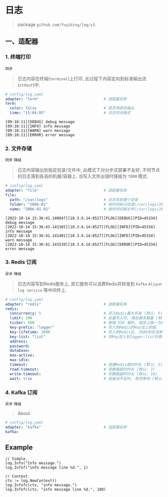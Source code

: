 # 日志

> package `github.com/fuyibing/log/v3`.

## 一、适配器

### 1. 终端打印

`同步`

> 日志内容在终端(`terminal`)上打印, 此过程下内容定向到标准输出流(`stdout`)中.

```yaml
# config/log.yaml
adapter: "term"                             # 适配器名称
term:
  color: false                              # 是否带颜色输出
  time: "15:04:05"                          # 日志时间格式
```

```log
[09:10:11][DEBUG] debug message
[09:10:11][INFO] info message
[09:10:11][WARN] warn message
[09:10:11][ERROR] error message
```

### 2. 文件存储

`同步` `降级`

> 日志内容输出到指定目录/文件中, 此模式下对分步式部署不友好, 不同节点的日志落到各自的机器/容器上. 当写入文件出错时降级为 `TERM` 模式.

```yaml
# config/log.yaml
adapter: "file"                             # 适配器名称
file:
  path: "/var/logs"                         # 日志写到哪个目录
  folder: "2006-01"                         # 按时间拆分目录(/var/logs/2022-10)
  name: "2006-01-02"                        # 按时间切割文件(/var/logs/2022-10/2022-10-01.log)
```

```log
[2022-10-14 15:36:41.140847][10.3.6.14:8527][FLOG][DEBUG][PID=45334] debug message
[2022-10-14 15:36:41.141365][10.3.6.14:8527][FLOG][INFO][PID=45334] info message
[2022-10-14 15:36:41.141401][10.3.6.14:8527][FLOG][INFO][PID=45334] warn message
[2022-10-14 15:36:41.141539][10.3.6.14:8527][FLOG][ERROR][PID=45334] error message
```

### 3. Redis 订阅

`异步` `降级`

> 日志内容写到Redis服务上, 其它服务可以消费Redis并转发到 `Kafka` `Aliyun log service` 等中间件上.

```yaml
# config/log.yaml
adapter: "redis"                            # 适配器名称
redis:
  concurrency: 5                            # 写入Redis最大并发 (默认: 5)
  limit: 100                                # 批量写入时, 每批最多数量 (默认: 100)
  ticker: 500                               # 每隔 350 毫秒, 固定上报一次日志 (默认: 500)
  key-prefix: "logger"                      # 写入到Redis的Key加上前缀.
  key-lifetime: 3600                        # 写入到Redis后, 3600秒后没有被消费时丢弃.
  key-list: "list"                          # 将Key加入到logger:list列表中, 消费时从此Key上使用LPOP
  address:
  password:
  database:
  max-active:
  max-idle:
  timeout:                                  # 连接Redis超时时长 (默认: 5)
  read-timeout:                             # 读数据超时时长 (默认: 3)
  write-timeout:                            # 写数据超时时长 (默认: 10)
  wait: true                                # 连接池不足时, 是否等待 (默认: true)
```

### 4. Kafka 订阅

`异步` `降级`

> About

```yaml
# config/log.yaml
adapter: "kafka"                            # 适配器名称
kafka:
```

## Example

```text
// Simple.
log.Info("Info message.")
log.Infof("info message line %d.", 1)

// Context.
ctx := log.NewContext()
log.Infofc(ctx, "info message.")
log.Infofc(ctx, "info message line %d.", 100)
```
